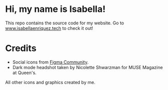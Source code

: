 # Hi, my name is Isabella!

This repo contains the source code for my website. Go to <a href="https://www.isabellaenriquez.tech">www.isabellaenriquez.tech</a> to check it out!

# Credits

- Social icons from <a href="https://www.figma.com/file/usl7IOe1uj8ZScZKHjGvc6/Social-Icons-(Community)?node-id=34411%3A1427">Figma Community</a>.
- Dark mode headshot taken by Nicolette Shwarzman for MUSE Magazine at Queen's.

All other icons and graphics created by me.
